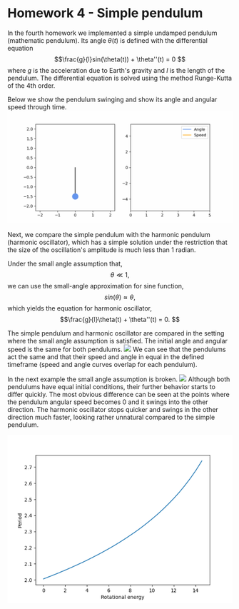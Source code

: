 # Homework 4 - Simple pendulum

In the fourth homework we implemented a simple undamped pendulum (mathematic pendulum). 
Its angle $\theta(t)$ is defined with the differential equation
$$\frac{g}{l}sin(\theta(t)) + \theta''(t) = 0 $$
where $g$ is the acceleration due to Earth's gravity and $l$ is the length of the pendulum. 
The differential equation is solved using the method Runge-Kutta of the 4th order.

Below we show the pendulum swinging and show its angle and angular speed through time.
![](./images/pendulum.gif)

Next, we compare the simple pendulum with the harmonic pendulum (harmonic oscillator), which has a simple solution under the restriction that the 
size of the oscillation's amplitude is much less than 1 radian. 

Under the small angle assumption that,
$$\theta \ll 1, $$
we can use the small-angle approximation for sine function,
$$sin(\theta) \approx \theta,$$
which yields the equation for harmonic oscillator,
$$\frac{g}{l}\theta(t) + \theta''(t) = 0. $$

The simple pendulum and harmonic oscillator are compared in the setting where the small angle assumption is satisfied.
The initial angle and angular speed is the same for both pendulums.
![](./images/harm_math_pendulum_comparison_small_angle.gif)
We can see that the pendulums act the same and that their speed and angle in equal in the defined timeframe (speed and angle curves overlap for each pendulum).

In the next example the small angle assumption is broken.
![](./images/harm_math_pendulum_comparison_large_angle.gif)
Although both pendulums have equal initial conditions, their further behavior starts to differ quickly. The most obvious difference can be 
seen at the points where the pendulum angular speed becomes 0 and it swings into the other direction. The harmonic oscillator stops quicker and swings 
in the other direction much faster, looking rather unnatural compared to the simple pendulum.

![](./images/energy_period_plot.png)




